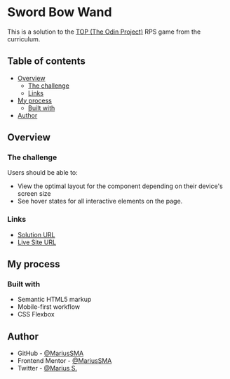 # Sword Bow Wand
This is a solution to the [TOP (The Odin Project)](https://www.theodinproject.com/) RPS game from the curriculum.

## Table of contents

- [Overview](#overview)
    - [The challenge](#the-challenge)
    - [Links](#links)
- [My process](#my-process)
    - [Built with](#built-with)
- [Author](#author)

## Overview

### The challenge

Users should be able to:

- View the optimal layout for the component depending on their device's screen size
- See hover states for all interactive elements on the page.

### Links

- [Solution URL](https://github.com/MariusSMA/rock-paper-scissors)
- [Live Site URL](https://mariussma.github.io/rock-paper-scissors/)

## My process

### Built with

- Semantic HTML5 markup
- Mobile-first workflow
- CSS Flexbox

## Author

- GitHub - [@MariusSMA](https://github.com/mariussma)
- Frontend Mentor - [@MariusSMA](https://www.frontendmentor.io/profile/MariusSMA)
- Twitter - [@Marius S.](https://twitter.com/Marius_SMA)